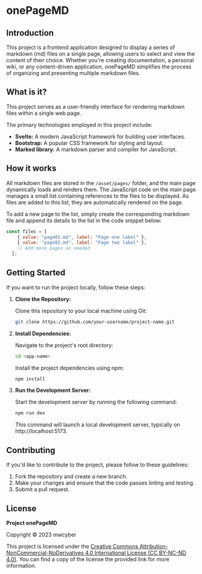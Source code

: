 # onePageMD

## Introduction

This project is a frontend application designed to display a series of markdown (md) files on a single page, allowing users to select and view the content of their choice. Whether you're creating documentation, a personal wiki, or any content-driven application, onePageMD simplifies the process of organizing and presenting multiple markdown files.

## What is it?

This project serves as a user-friendly interface for rendering markdown files within a single web page. 

The primary technologies employed in this project include:

- **Svelte:** A modern JavaScript framework for building user interfaces.
- **Bootstrap:** A popular CSS framework for styling and layout.
- **Marked library:** A markdown parser and compiler for JavaScript.

## How it works

All markdown files are stored in the `/asset/pages/` folder, and the main page dynamically loads and renders them. The JavaScript code on the main page manages a small list containing references to the files to be displayed. As files are added to this list, they are automatically rendered on the page.

To add a new page to the list, simply create the corresponding markdown file and append its details to the list in the code snippet below:

```javascript
const files = [
    { value: "page01.md", label: "Page one label" },
    { value: "page02.md", label: "Page two label" },
    // Add more pages as needed
  ];
```

## Getting Started

If you want to run the project locally, follow these steps:

1. **Clone the Repository:**

   Clone this repository to your local machine using Git:

   ```bash
   git clone https://github.com/your-username/project-name.git
   ```

2. **Install Dependencies:**

   Navigate to the project's root directory:

   ```bash
   cd <app-name>
   ```

   Install the project dependencies using npm:

   ```bash
   npm install
   ```

3. **Run the Development Server:**

   Start the development server by running the following command:

   ```bash
   npm run dev
   ```

   This command will launch a local development server, typically on http://localhost:5173.

## Contributing

If you'd like to contribute to the project, please follow to these guidelines:

1. Fork the repository and create a new branch.
2. Make your changes and ensure that the code passes linting and testing.
3. Submit a pull request.

## License

**Project onePageMD**

Copyright © 2023 mwcyber

This project is licensed under the [Creative Commons Attribution-NonCommercial-NoDerivatives 4.0 International License (CC BY-NC-ND 4.0)](https://creativecommons.org/licenses/by-nc-nd/4.0/). You can find a copy of the license the provided link for more information.
